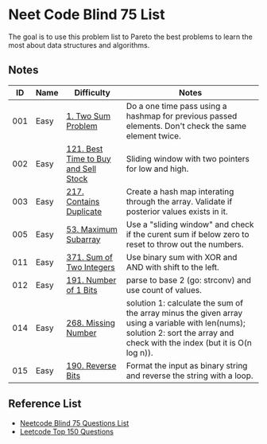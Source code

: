 # Neet Code Blind 75 List

The goal is to use this problem list to Pareto the best problems to learn the most about data structures and algorithms.

## Notes

| ID  | Name | Difficulty                                                                                                         | Notes                                                                                                                                                                         |
| --- | ---- | ------------------------------------------------------------------------------------------------------------------ | ----------------------------------------------------------------------------------------------------------------------------------------------------------------------------- |
| 001 | Easy | [1. Two Sum Problem](https://leetcode.com/problems/two-sum/)                                                       | Do a one time pass using a hashmap for previous passed elements. Don't check the same element twice.                                                                          |
| 002 | Easy | [121. Best Time to Buy and Sell Stock](https://leetcode.com/problems/best-time-to-buy-and-sell-stock/description/) | Sliding window with two pointers for low and high.                                                                                                                            |
| 003 | Easy | [217. Contains Duplicate](https://leetcode.com/problems/contains-duplicate/description/)                           | Create a hash map interating through the array. Validate if posterior values exists in it.                                                                                    |
| 005 | Easy | [53. Maximum Subarray ](https://leetcode.com/problems/maximum-subarray/description/)                               | Use a "sliding window" and check if the curent sum if below zero to reset to throw out the numbers.                                                                           |
| 011 | Easy | [371. Sum of Two Integers](https://leetcode.com/problems/sum-of-two-integers/description/)                         | Use binary sum with XOR and AND with shift to the left.                                                                                                                       |
| 012 | Easy | [191. Number of 1 Bits](https://leetcode.com/problems/number-of-1-bits/description/)                               | parse to base 2 (go: strconv) and use count of values.                                                                                                                        |
| 014 | Easy | [268. Missing Number](https://leetcode.com/problems/missing-number/description/)                                   | solution 1: calculate the sum of the array minus the given array using a variable with len(nums); solution 2: sort the array and check with the index (but it is O(n log n)). |
| 015 | Easy | [190. Reverse Bits](https://leetcode.com/problems/reverse-bits/description/)                                       | Format the input as binary string and reverse the string with a loop.                                                                                                         |




## Reference List
- [Neetcode Blind 75 Questions List](https://docs.google.com/spreadsheets/d/1A2PaQKcdwO_lwxz9bAnxXnIQayCouZP6d-ENrBz_NXc/edit?gid=0#gid=0)
- [Leetcode Top 150 Questions](https://leetcode.com/studyplan/top-interview-150/)